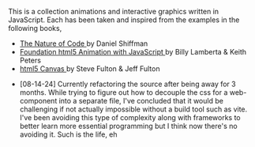 This is a collection animations and interactive graphics written in JavaScript.
Each has been taken and inspired from the examples in the following books, 
* [ The Nature of Code ](https://natureofcode.com/) by Daniel Shiffman
* [ Foundation html5 Animation with JavaScript ](https://lamberta.github.io/html5-animation/) by Billy Lamberta & Keith Peters
* [ html5 Canvas ](https://www.oreilly.com/library/view/html5-canvas-2nd/9781449335847/) by Steve Fulton & Jeff Fulton

- [08-14-24] Currently refactoring the source after being away for 3 months. While trying to figure out how to decouple the css
for a web-component into a separate file, I've concluded that it would be challenging if not actually impossible without a build tool such
as vite. I've been avoiding this type of complexity along with frameworks to better learn more essential programming but I think now
there's no avoiding it. Such is the life, eh